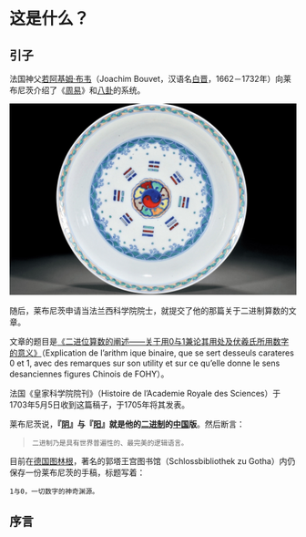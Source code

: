 # 这是什么？
## 引子

法国神父[若阿基姆·布韦](https://zh.wikipedia.org/wiki/%E8%8B%A5%E9%98%BF%E5%9F%BA%E5%A7%86%C2%B7%E5%B8%83%E9%9F%8B "若阿基姆·布韦")（Joachim Bouvet，汉语名[白晋](https://zh.wikipedia.org/wiki/%E7%99%BD%E6%99%8B "白晋")，1662－1732年）向莱布尼茨介绍了《[周易](https://zh.wikipedia.org/wiki/%E5%91%A8%E6%98%93 "周易")》和[八卦](https://zh.wikipedia.org/wiki/%E5%85%AB%E5%8D%A6 "八卦")的系统。

![cc8d746c46ce9237ed0071298db359298b3cf85b.jpg](/-/S/jpg/U7NlTXYV172t-7uLppxE0DtYlw27U6-PqAj2gQ.jpg)

随后，莱布尼茨申请当法兰西科学院院士，就提交了他的那篇关于二进制算数的文章。

文章的题目是[《二进位算数的阐述——关于用0与1兼论其用处及伏羲氏所用数字的意义》](/-/S/pdf/XsGes7R8n_CDaUscRh0HAe4QK4S4f7mRSP_aPg.pdf)（Explication de l’arithm ique binaire, que se sert desseuls carateres 0 et 1, avec des remarques sur son utility et sur ce qu’elle donne le sens desanciennes figures Chinois de FOHY）。

法国《皇家科学院院刊》（Histoire de l’Academie Royale des Sciences）于1703年5月5日收到这篇稿子，于1705年将其发表。

莱布尼茨说，__『[阴](https://zh.wikipedia.org/wiki/%E9%98%B4 "阴")』与『[阳](https://zh.wikipedia.org/wiki/%E9%98%B3 "阳")』就是他的[二进制](https://zh.wikipedia.org/wiki/%E4%BA%8C%E8%BF%9B%E5%88%B6 "二进制")的[中国](https://zh.wikipedia.org/wiki/%E4%B8%AD%E5%9B%BD "中国")版__。然后断言：

> `二进制乃是具有世界普遍性的、最完美的逻辑语言。`

目前在[德国](https://zh.wikipedia.org/wiki/%E5%BE%B7%E5%9B%BD "德国")[图林根](https://zh.wikipedia.org/wiki/%E5%9B%BE%E6%9E%97%E6%A0%B9 "图林根")，著名的郭塔王宫图书馆（Schlossbibliothek zu Gotha）内仍保存一份莱布尼茨的手稿，标题写着：

```
1与0，一切数字的神奇渊源。 
```

## 序言